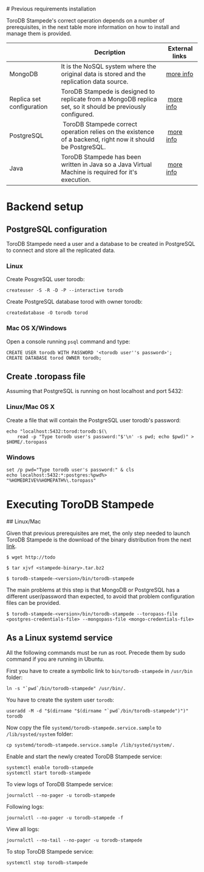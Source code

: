 # Previous requirements installation

ToroDB Stampede's correct operation depends on a number of prerequisites, in the next table more information on how to install and manage them is provided.

| | Decription | External links |
|-|------------|----------------|
| MongoDB | It is the NoSQL system where the original data is stored and the replication data source. | [more info](https://docs.mongodb.com/manual/installation/) |
| Replica set configuration | ToroDB Stampede is designed to replicate from a MongoDB replica set, so it should be previously configured. | [more info](https://docs.mongodb.com/manual/tutorial/deploy-replica-set/) | 
| PostgreSQL | ToroDB Stampede correct operation relies on the existence of a backend, right now it should be PostgreSQL. | [more info](https://wiki.postgresql.org/wiki/Detailed_installation_guides) |
| Java | ToroDB Stampede has been written in Java so a Java Virtual Machine is required for it's execution. | [more info](https://java.com/en/download/help/index_installing.xml) |

# Backend setup

## PostgreSQL configuration

ToroDB Stampede need a user and a database to be created in PostgreSQL to connect and store all the replicated data.

### Linux

Create PosgreSQL user torodb:

    createuser -S -R -D -P --interactive torodb

Create PostgreSQL database torod with owner torodb:

    createdatabase -O torodb torod

### Mac OS X/Windows

Open a console running `psql` command and type:

    CREATE USER torodb WITH PASSWORD '<torodb user''s password>';
    CREATE DATABASE torod OWNER torodb;

## Create .toropass file

Assuming that PostgreSQL is running on host localhost and port 5432:

### Linux/Mac OS X

Create a file that will contain the PostgreSQL user torodb's password:

    echo "localhost:5432:torod:torodb:$(\
        read -p "Type torodb user's password:"$'\n' -s pwd; echo $pwd)" > $HOME/.toropass

### Windows

    set /p pwd="Type torodb user's password:" & cls
    echo localhost:5432:*:postgres:%pwd%> "%HOMEDRIVE%%HOMEPATH%\.toropass"

# Executing ToroDB Stampede

## Linux/Mac

Given that previous prerequisites are met, the only step needed to launch ToroDB Stampede is the download of the binary distribution from the next [link](http://todo).

    $ wget http://todo
    
    $ tar xjvf <stampede-binary>.tar.bz2
    
    $ torodb-stampede-<version>/bin/torodb-stampede

The main problems at this step is that MongoDB or PostgreSQL has a different user/password than expected, to avoid that problem configuration files can be provided.

    $ torodb-stampede-<version>/bin/torodb-stampede --toropass-file <postgres-credentials-file> --mongopass-file <mongo-credentials-file>

## As a Linux systemd service

All the following commands must be run as root. Precede them by sudo command if you are running in Ubuntu.

First you have to create a symbolic link to `bin/torodb-stampede` in `/usr/bin` folder:

    ln -s "`pwd`/bin/torodb-stampede" /usr/bin/.

You have to create the system user `torodb`:

    useradd -M -d "$(dirname "$(dirname "`pwd`/bin/torodb-stampede")")" torodb

Now copy the file `systemd/torodb-stampede.service.sample` to `/lib/systed/system` folder:

    cp systemd/torodb-stampede.service.sample /lib/systed/system/.

Enable and start the newly created ToroDB Stampede service:

    systemctl enable torodb-stampede
    systemctl start torodb-stampede

To view logs of ToroDB Stampede service:

    journalctl --no-pager -u torodb-stampede

Following logs:

    journalctl --no-pager -u torodb-stampede -f

View all logs:

    journalctl --no-tail --no-pager -u torodb-stampede

To stop ToroDB Stampede service:

    systemctl stop torodb-stampede
